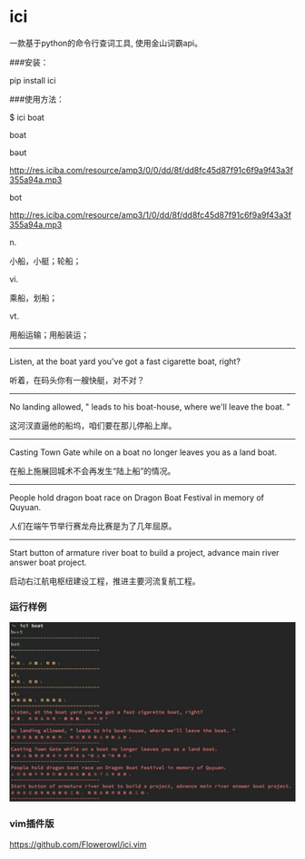 # ici

一款基于python的命令行查词工具, 使用金山词霸api。

###安装：

pip install ici

###使用方法：

$ ici boat

boat

bəʊt

http://res.iciba.com/resource/amp3/0/0/dd/8f/dd8fc45d87f91c6f9a9f43a3f355a94a.mp3

bot

http://res.iciba.com/resource/amp3/1/0/dd/8f/dd8fc45d87f91c6f9a9f43a3f355a94a.mp3

n.

小船，小艇；轮船；

vi.

乘船，划船；

vt.

用船运输；用船装运；

------------------------------

Listen, at the boat yard you've got a fast cigarette boat, right?

听着，在码头你有一艘快艇，对不对？

------------------------------

No landing allowed, " leads to his boat-house, where we'll leave the boat. "

这河汊直逼他的船坞，咱们要在那儿停船上岸。

------------------------------

Casting Town Gate while on a boat no longer leaves you as a land boat.

在船上施展回城术不会再发生“陆上船”的情况。

------------------------------

People hold dragon boat race on Dragon Boat Festival in memory of Quyuan.

人们在端午节举行赛龙舟比赛是为了几年屈原。

------------------------------

Start button of armature river boat to build a project, advance main river answer boat project.

启动右江航电枢纽建设工程，推进主要河流复航工程。

### 运行样例

![ici](ici.png)

### vim插件版

https://github.com/Flowerowl/ici.vim
